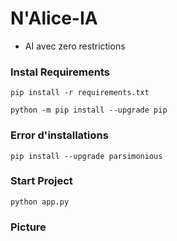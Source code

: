 # N'Alice-IA
 - AI avec zero restrictions


### Instal Requirements

```
pip install -r requirements.txt
```

```
python -m pip install --upgrade pip
```

### Error d'installations

```
pip install --upgrade parsimonious
```

### Start Project

```
python app.py
```

### Picture

